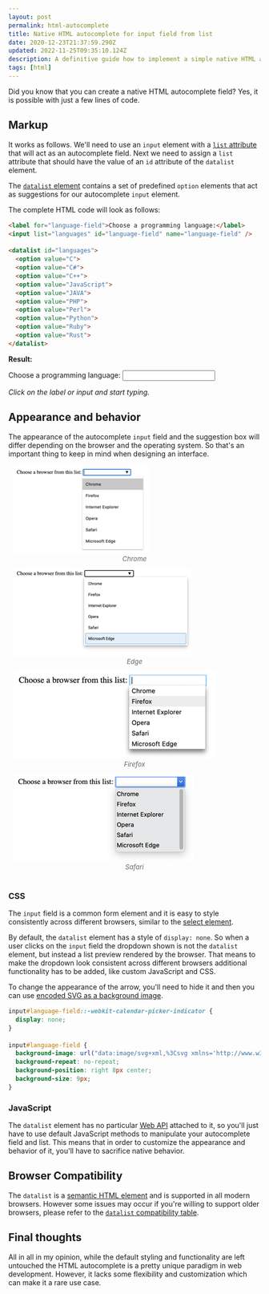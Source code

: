 ```yaml
---
layout: post
permalink: html-autocomplete
title: Native HTML autocomplete for input field from list
date: 2020-12-23T21:37:59.290Z
updated: 2022-11-25T09:35:10.124Z
description: A definitive guide how to implement a simple native HTML autocomplete field from list using just HTML code
tags: [html]
---
```


Did you know that you can create a native HTML autocomplete field? Yes, it is possible with just a few lines of code.

## Markup

It works as follows. We'll need to use an `input` element with a [`list` attribute](https://developer.mozilla.org/en-US/docs/Web/HTML/Element/input#attr-list) that will act as an autocomplete field. Next we need to assign a `list` attribute that should have the value of an `id` attribute of the `datalist` element.

The [`datalist` element](https://developer.mozilla.org/en-US/docs/Web/HTML/Element/datalist) contains a set of predefined `option` elements that act as suggestions for our autocomplete `input` element.

The complete HTML code will look as follows:

```html
<label for="language-field">Choose a programming language:</label>
<input list="languages" id="language-field" name="language-field" />

<datalist id="languages">
  <option value="C">
  <option value="C#">
  <option value="C++">
  <option value="JavaScript">
  <option value="JAVA">
  <option value="PHP">
  <option value="Perl">
  <option value="Python">
  <option value="Ruby">
  <option value="Rust">
</datalist>
```

**Result:**

<p><label for="language-field">Choose a programming language:</label> <input list="languages" id="language-field" name="language-field" /><datalist id="languages"><option value="C"></option><option value="C#"></option><option value="C++"></option><option value="JavaScript"></option><option value="JAVA"></option><option value="PHP"></option><option value="Perl"></option><option value="Python"></option><option value="Ruby"></option><option value="Rust"></option></datalist></p>

*Click on the label or input and start typing.*

## Appearance and behavior

The appearance of the autocomplete `input` field and the suggestion box will differ depending on the browser and the operating system. So that's an important thing to keep in mind when designing an interface.

<style>
  .image-grid {display: flex;justify-content: space-evenly;flex-wrap: wrap;margin: 0 0 30px}
  .image-grid figcaption {font-size: 13px; color: #666; font-style:italic; text-align:center}
  .image-grid figure{margin: 0 10px 10px;flex: 1 0 47%}
</style>

<div class="image-grid">
  <figure>
    <img class="shadow" src="/images/html-elements/datalist-chrome.png" alt="Datalist on Chrome" loading="lazy">
    <figcaption>Chrome</figcaption>
  </figure>
  <figure>
    <img class="shadow" src="/images/html-elements/datalist-edge.png" alt="Datalist on Edge" loading="lazy">
    <figcaption>Edge</figcaption>
  </figure>
  <figure>
    <img class="shadow" src="/images/html-elements/datalist-firefox.png" alt="Datalist on Firefox" loading="lazy">
    <figcaption>Firefox</figcaption>
  </figure>
  <figure>
    <img class="shadow" src="/images/html-elements/datalist-safari.png" alt="Datalist on Safari" loading="lazy">
    <figcaption>Safari</figcaption>
  </figure>
</div>

### CSS

The `input` field is a common form element and it is easy to style consistently across different browsers, similar to the [select element](/how-to-custom-style-select-tag-with-css-only). 

By default, the `datalist` element has a style of `display: none`. So when a user clicks on the `input` field the dropdown shown is not the `datalist` element, but instead a list preview rendered by the browser. That means to make the dropdown look consistent across different browsers additional functionality has to be added, like custom JavaScript and CSS.

To change the appearance of the arrow, you'll need to hide it and then you can use [encoded SVG as a background image](/using-svg-background-image-with-css-code-only).

```css
input#language-field::-webkit-calendar-picker-indicator {
  display: none;
}

input#language-field {  
  background-image: url("data:image/svg+xml,%3Csvg xmlns='http://www.w3.org/2000/svg' width='292.4' height='292.4'%3E%3Cpath fill='%23333' d='M287 69.4a17.6 17.6 0 0 0-13-5.4H18.4c-5 0-9.3 1.8-12.9 5.4A17.6 17.6 0 0 0 0 82.2c0 5 1.8 9.3 5.4 12.9l128 127.9c3.6 3.6 7.8 5.4 12.8 5.4s9.2-1.8 12.8-5.4L287 95c3.5-3.5 5.4-7.8 5.4-12.8 0-5-1.9-9.2-5.5-12.8z'/%3E%3C/svg%3E");
  background-repeat: no-repeat;
  background-position: right 8px center;
  background-size: 9px;
}
```

### JavaScript

The `datalist` element has no particular [Web API](https://developer.mozilla.org/en-US/docs/Web/API/HTMLDataListElement) attached to it, so you'll just have to use default JavaScript methods to manipulate your autocomplete field and list. This means that in order to customize the appearance and behavior of it, you'll have to sacrifice native behavior.

## Browser Compatibility

The `datalist` is a [semantic HTML element](/why-it-is-important-to-write-semantic-html) and is supported in all modern browsers. However some issues may occur if you're willing to support older browsers, please refer to the [`datalist` compatibility table](https://caniuse.com/datalist).

## Final thoughts

All in all in my opinion, while the default styling and functionality are left untouched the HTML autocomplete is a pretty unique paradigm in web development. However, it lacks some flexibility and customization which can make it a rare use case.